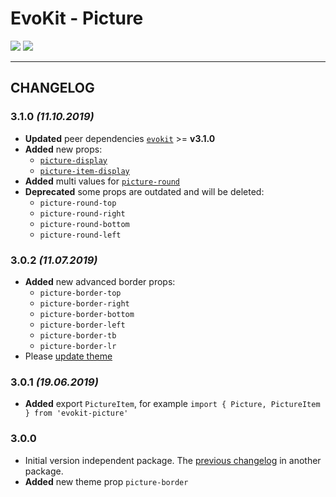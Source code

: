 [README]: /packages/evokit-picture/README.md
[evokit]: /packages/evokit/README.md

[picture-round]: /packages/evokit-picture/?id=picture-round
[picture-display]: /packages/evokit-picture/?id=picture-display
[picture-item-display]: /packages/evokit-picture/?id=picture-item-display

[create_theme]: /docs/base/theme.md

# EvoKit - Picture

[![](https://img.shields.io/npm/v/evokit-picture.svg)](https://www.npmjs.com/package/evokit-picture)
[![](https://img.shields.io/badge/page-README-42b983)][README]

---

## CHANGELOG

### 3.1.0 *(11.10.2019)*

- **Updated** peer dependencies [`evokit`][evokit] >= **v3.1.0**
- **Added** new props:
    - [`picture-display`][picture-display]
    - [`picture-item-display`][picture-item-display]
- **Added** multi values for [`picture-round`][picture-round]
- **Deprecated** some props are outdated and will be deleted:
    - `picture-round-top`
    - `picture-round-right`
    - `picture-round-bottom`
    - `picture-round-left`

### 3.0.2 *(11.07.2019)*

- **Added** new advanced border props:
    - `picture-border-top`
    - `picture-border-right`
    - `picture-border-bottom`
    - `picture-border-left`
    - `picture-border-tb`
    - `picture-border-lr`
- Please [update theme][create_theme]

### 3.0.1 *(19.06.2019)*

- **Added** export `PictureItem`, for example `import { Picture, PictureItem } from 'evokit-picture'`

### 3.0.0

- Initial version independent package. The [previous changelog](/packages/evokit/CHANGELOG.md) in another package.
- **Added** new theme prop `picture-border`
